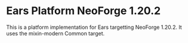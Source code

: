 # Ears Platform NeoForge 1.20.2

This is a platform implementation for Ears targetting NeoForge 1.20.2. It uses the mixin-modern Common
target.
